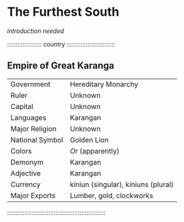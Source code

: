 # The Furthest South

*introduction needed*

:::::::::::::::::::: country ::::::::::::::::::::::::::::
## Empire of Great Karanga

|                 |                                     |
| --------------- | ----------------------------------- |
| Government      | Hereditary Monarchy                 |
| Ruler           | Unknown                             |
| Capital         | Unknown                             |
| Languages       | Karangan                            |
| Major Religion  | Unknown                             |
| National Symbol | Golden Lion                         |
| Colors          | *Or* (apparently)                   |
| Demonym         | Karangan                            |
| Adjective       | Karangan                            |
| Currency        | kiniun (singular), kiniuns (plural) |
| Major Exports   | Lumber, gold, clockworks            |
:::::::::::::::::::::::::::::::::::::::::::::::::::::::::
